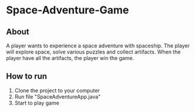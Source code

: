 # Space-Adventure-Game
## About
A player wants to experience a space adventure with spaceship. The player will explore space, solve various puzzles and collect artifacts. When the player have all the artifacts, the player win the game. 
## How to run
1. Clone the project to your computer
2. Run file "SpaceAdventureApp.java"
3. Start to play game
